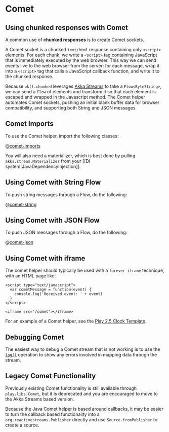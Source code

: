 <!--- Copyright (C) 2009-2016 Lightbend Inc. <http://www.lightbend.com> -->
# Comet

## Using chunked responses with Comet

A common use of **chunked responses** is to create Comet sockets.

A Comet socket is a chunked `text/html` response containing only `<script>` elements. For each chunk, we write a `<script>` tag containing JavaScript that is immediately executed by the web browser. This way we can send events live to the web browser from the server: for each message, wrap it into a `<script>` tag that calls a JavaScript callback function, and write it to the chunked response.

Because `ok().chunked` leverages [Akka Streams](http://doc.akka.io/docs/akka/2.4.2/java/stream/index.html) to take a `Flow<ByteString>`, we can send a `Flow` of elements and transform it so that each element is escaped and wrapped in the Javascript method. The Comet helper automates Comet sockets, pushing an initial blank buffer data for browser compatibility, and supporting both String and JSON messages.  

## Comet Imports

To use the Comet helper, import the following classes:

@[comet-imports](code/javaguide/async/JavaComet.java)

You will also need a materializer, which is best done by pulling `akka.stream.Materializer` from your [[DI system|JavaDependencyInjection]].    

## Using Comet with String Flow

To push string messages through a Flow, do the following:

@[comet-string](code/javaguide/async/JavaComet.java)

## Using Comet with JSON Flow

To push JSON messages through a Flow, do the following:

@[comet-json](code/javaguide/async/JavaComet.java)

## Using Comet with iframe

The comet helper should typically be used with a `forever-iframe` technique, with an HTML page like:

```
<script type="text/javascript">
  var cometMessage = function(event) {
    console.log('Received event: ' + event)
  }
</script>

<iframe src="/comet"></iframe>
```

For an example of a Comet helper, see the [Play 2.5 Clock Template](https://github.com/typesafehub/play-2.5-clock/).

## Debugging Comet

The easiest way to debug a Comet stream that is not working is to use the [`log()`](http://doc.akka.io/docs/akka-stream-and-http-experimental/2.0.3/java/stream-cookbook.html#Logging_elements_of_a_stream) operation to show any errors involved in mapping data through the stream.

## Legacy Comet Functionality

Previously existing Comet functionality is still available through `play.libs.Comet`, but it is deprecated and you are encouraged to move to the Akka Streams based version.

Because the Java Comet helper is based around callbacks, it may be easier to turn the callback based functionality into a `org.reactivestreams.Publisher` directly and use `Source.fromPublisher` to create a source.

